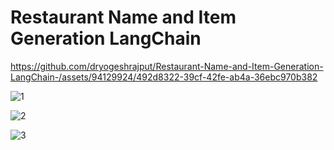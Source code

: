 # Restaurant Name and Item Generation LangChain


https://github.com/dryogeshrajput/Restaurant-Name-and-Item-Generation-LangChain-/assets/94129924/492d8322-39cf-42fe-ab4a-36ebc970b382

![1](https://github.com/dryogeshrajput/Restaurant-Name-and-Item-Generation-LangChain-/assets/94129924/ea143672-8abb-4963-bbd0-fe33a15ffddb)

![2](https://github.com/dryogeshrajput/Restaurant-Name-and-Item-Generation-LangChain-/assets/94129924/a0bfa643-7450-4730-96f1-c26d4102da3b)

![3](https://github.com/dryogeshrajput/Restaurant-Name-and-Item-Generation-LangChain-/assets/94129924/fe306b8c-ce91-44f5-a9ab-6c5187ea8cce)
